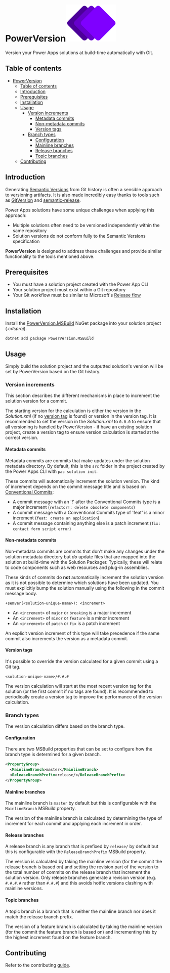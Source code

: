 # PowerVersion![](./docs/images/logo.svg)

Version your Power Apps solutions at build-time automatically with Git.

## Table of contents

- [PowerVersion](#powerversion)
  - [Table of contents](#table-of-contents)
  - [Introduction](#introduction)
  - [Prerequisites](#prerequisites)
  - [Installation](#installation)
  - [Usage](#usage)
    - [Version increments](#version-increments)
      - [Metadata commits](#metadata-commits)
      - [Non-metadata commits](#non-metadata-commits)
      - [Version tags](#version-tags)
    - [Branch types](#branch-types)
      - [Configuration](#configuration)
      - [Mainline branches](#mainline-branches)
      - [Release branches](#release-branches)
      - [Topic branches](#topic-branches)
  - [Contributing](#contributing)


## Introduction

Generating [Semantic Versions](https://semver.org/)  from Git history is often a sensible approach to versioning artifacts. It is also made incredibly easy thanks to tools such as [GitVersion](https://github.com/GitTools/GitVersion) and [semantic-release](https://github.com/semantic-release/semantic-release). 

Power Apps solutions have some unique challenges when applying this approach:

- Multiple solutions often need to be versioned independently within the same repository
- Solution versions do not conform fully to the Semantic Versions specification

**PowerVersion** is designed to address these challenges and provide similar functionality to the tools mentioned above.

## Prerequisites


- You must have a solution project created with the Power App CLI
- Your solution project must exist within a Git repository
- Your Git workflow must be similar to Microsoft's [Release flow](https://learn.microsoft.com/en-us/devops/develop/how-microsoft-develops-devops#microsoft-release-flow)

## Installation

Install the [PowerVersion.MSBuild](https://www.nuget.org/packages/PowerVersion.MSBuild) NuGet package into your solution project (_.cdsproj_).

```shell
dotnet add package PowerVersion.MSBuild
```

## Usage

Simply build the solution project and the outputted solution's version will be set by PowerVersion based on the Git history.

### Version increments

This section describes the different mechanisms in place to increment the solution version for a commit.

The starting version for the calculation is either the version in the _Solution.xml_ (if no [version tag](#version-tags) is found) or version in the version tag. It is recommended to set the version in the _Solution.xml_ to `0.0.0` to ensure that all versioning is handled by PowerVersion - if have an existing solution project, create a version tag to ensure version calculation is started at the correct version.

#### Metadata commits

Metadata commits are commits that make updates under the solution metadata directory. By default, this is the `src` folder in the project created by the Power Apps CLI with `pac solution init`.

These commits will automatically increment the solution version. The kind of increment depends on the commit message title and is based on [Conventional Commits](https://www.conventionalcommits.org/en/v1.0.0/):

- A commit message with an '!' after the Conventional Commits type is a major increment (`refactor!: delete obsolete components`)
- A commit message with a Conventional Commits type of 'feat' is a minor increment (`feat: create an application`)
- A commit message containing anything else is a patch increment (`fix: contact form script error`)

#### Non-metadata commits

Non-metadata commits are commits that don't make any changes under the solution metadata directory but _do_ update files that are mapped into the solution at build-time with the Solution Packager. Typically, these will relate to code components such as web resources and plug-in assemblies. 

These kinds of commits do **not** automatically increment the solution version as it is not possible to determine which solutions have been updated. You must explicitly bump the solution manually using the following in the commit message body. 

```shell
+semver(<solution-unique-name>): <increment>
```

- An `<increment>` of `major` or `breaking` is a major increment
- An `<increment>` of `minor` or `feature` is a minor increment
- An `<increment>` of `patch` or `fix` is a patch increment

An explicit version increment of this type will take precedence if the same commit also increments the version as a metadata commit.

#### Version tags

It's possible to override the version calculated for a given commit using a Git tag. 

```shell
<solution-unique-name>/#.#.#
```

The version calculation will start at the most recent version tag for the solution (or the first commit if no tags are found). It is recommended to periodically create a version tag to improve the performance of the version calculation.

### Branch types

The version calculation differs based on the branch type.

#### Configuration

There are two MSBuild properties that can be set to configure how the branch type is determined for a given branch.

```xml
<PropertyGroup>
  <MainlineBranch>master</MainlineBranch>
  <ReleaseBranchPrefix>release/</ReleaseBranchPrefix>
</PropertyGroup>
```

#### Mainline branches

The mainline branch is `master` by default but this is configurable with the `MainlineBranch` MSBuild property.

The version of the mainline branch is calculated by determining the type of increment for each commit and applying each increment in order.

#### Release branches

A release branch is any branch that is prefixed by `release/` by default but this is configurable with the `ReleaseBranchPrefix` MSBuild property.

The version is calculated by taking the mainline version (for the commit the release branch is based on) and setting the revision part of the version to the total number of commits on the release branch that increment the solution version. Only release branches generate a revision version (e.g. `#.#.#.#` rather than `#.#.#`) and this avoids hotfix versions clashing with mainline versions.

#### Topic branches

A topic branch is a branch that is neither the mainline branch nor does it match the release branch prefix.

The version of a feature branch is calculated by taking the mainline version (for the commit the feature branch is based on) and incrementing this by the highest increment found on the feature branch.

## Contributing

Refer to the contributing [guide](./CONTRIBUTING.md).
